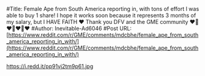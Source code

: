 #Title: Female Ape from South America reporting in, with tons of effort I was able to buy 1 share! I hope it works soon because it represents 3 months of my salary, but I HAVE FAITH ❤️ Thank you DFV and the GME community ❤️🦍❤️🦍❤️🦍❤️
#Author: Inevitable-Ad6046
#Post URL: [https://www.reddit.com/r/GME/comments/mdcbhe/female_ape_from_south_america_reporting_in_with/](https://www.reddit.com/r/GME/comments/mdcbhe/female_ape_from_south_america_reporting_in_with/)


https://i.redd.it/pp91vj2tm9p61.jpg